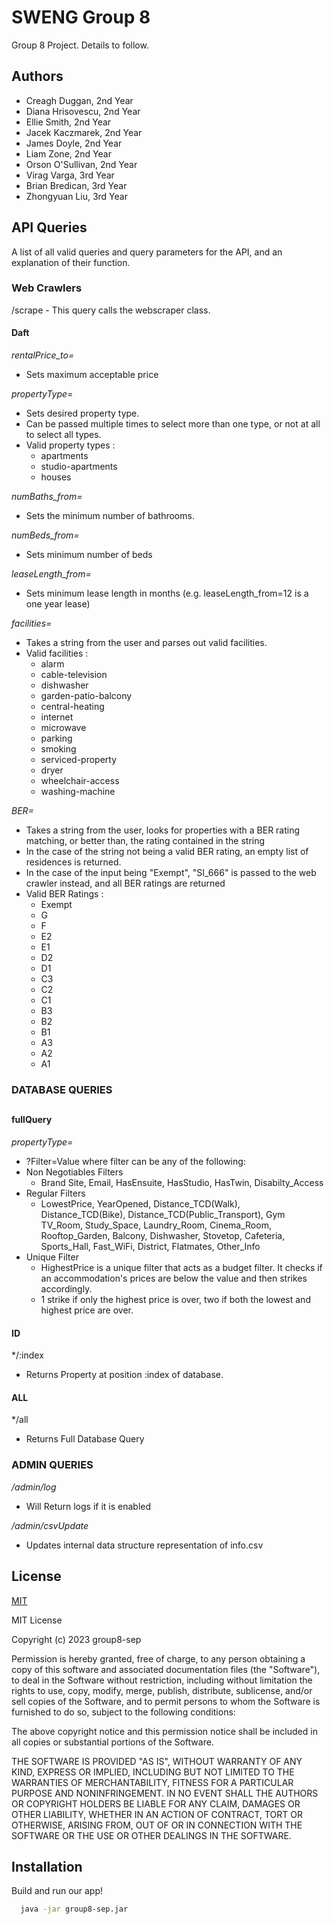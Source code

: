 # SWENG Group 8

Group 8 Project. Details to follow.

## Authors

- Creagh Duggan, 2nd Year
- Diana Hrisovescu, 2nd Year
- Ellie Smith, 2nd Year
- Jacek Kaczmarek, 2nd Year
- James Doyle, 2nd Year
- Liam Zone, 2nd Year
- Orson O'Sullivan, 2nd Year
- Virag Varga, 3rd Year
- Brian Bredican, 3rd Year
- Zhongyuan Liu, 3rd Year

## API Queries

A list of all valid queries and query parameters for the API, and an explanation of their function.

### Web Crawlers

/scrape - This query calls the webscraper class.

#### Daft  

*rentalPrice_to=* 
- Sets maximum acceptable price
  
*propertyType=*
- Sets desired property type. 
- Can be passed multiple times to select more than one type, or not at all to select all types.  
- Valid property types : 
  - apartments
  - studio-apartments
  - houses
  
*numBaths_from=*
- Sets the minimum number of bathrooms.
  
*numBeds_from=*
- Sets minimum number of beds
  
*leaseLength_from=*
- Sets minimum lease length in months (e.g. leaseLength_from=12 is a one year lease)
  
*facilities=*
- Takes a string from the user and parses out valid facilities.
- Valid facilities : 
  - alarm
  - cable-television
  - dishwasher
  - garden-patio-balcony
  - central-heating
  - internet
  - microwave
  - parking
  - smoking
  - serviced-property
  - dryer
  - wheelchair-access
  - washing-machine
     
*BER=*
 - Takes a string from the user, looks for properties with a BER rating matching, or better than, the rating contained in the string
 - In the case of the string not being a valid BER rating, an empty list of residences is returned.
 - In the case of the input being "Exempt", "SI_666" is passed to the web crawler instead, and all BER ratings are returned
 - Valid BER Ratings : 
    - Exempt
    - G
    - F
    - E2
    - E1
    - D2
    - D1
    - C3
    - C2
    - C1
    - B3
    - B2
    - B1
    - A3
    - A2
    - A1
    
    
### DATABASE QUERIES
## 

#### fullQuery  

*propertyType=*
- ?Filter=Value where filter can be any of the following:
- Non Negotiables Filters
    - Brand	Site, Email, HasEnsuite, HasStudio, HasTwin, Disabilty_Access 
- Regular Filters
    - LowestPrice, YearOpened, Distance_TCD(Walk), Distance_TCD(Bike), Distance_TCD(Public_Transport), Gym TV_Room, Study_Space, Laundry_Room, Cinema_Room, Rooftop_Garden, Balcony, Dishwasher, Stovetop, Cafeteria, Sports_Hall, Fast_WiFi, District, Flatmates, Other_Info
- Unique Filter
    -  HighestPrice is a unique filter that acts as a budget filter. It checks if an accommodation's prices are below the value and then strikes accordingly. 
    -  1 strike if only the highest price is over, two if both the lowest and highest price are over.

  
#### ID  

*/:index
- Returns Property at position :index of database.
  

#### ALL  

*/all
- Returns Full Database Query
  
### ADMIN QUERIES

*/admin/log*
  - Will Return logs if it is enabled

*/admin/csvUpdate*
  - Updates internal data structure representation of info.csv



## License

[MIT](https://choosealicense.com/licenses/mit/)

MIT License

Copyright (c) 2023 group8-sep

Permission is hereby granted, free of charge, to any person obtaining a copy
of this software and associated documentation files (the "Software"), to deal
in the Software without restriction, including without limitation the rights
to use, copy, modify, merge, publish, distribute, sublicense, and/or sell
copies of the Software, and to permit persons to whom the Software is
furnished to do so, subject to the following conditions:

The above copyright notice and this permission notice shall be included in all
copies or substantial portions of the Software.

THE SOFTWARE IS PROVIDED "AS IS", WITHOUT WARRANTY OF ANY KIND, EXPRESS OR
IMPLIED, INCLUDING BUT NOT LIMITED TO THE WARRANTIES OF MERCHANTABILITY,
FITNESS FOR A PARTICULAR PURPOSE AND NONINFRINGEMENT. IN NO EVENT SHALL THE
AUTHORS OR COPYRIGHT HOLDERS BE LIABLE FOR ANY CLAIM, DAMAGES OR OTHER
LIABILITY, WHETHER IN AN ACTION OF CONTRACT, TORT OR OTHERWISE, ARISING FROM,
OUT OF OR IN CONNECTION WITH THE SOFTWARE OR THE USE OR OTHER DEALINGS IN THE
SOFTWARE.

## Installation

Build and run our app!

```bash
  java -jar group8-sep.jar
```
